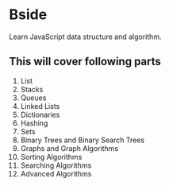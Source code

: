 # Bside
Learn JavaScript data structure and algorithm.
## This will cover following parts
1. List
2. Stacks
3. Queues
4. Linked Lists
5. Dictionaries
6. Hashing
7. Sets
8. Binary Trees and Binary Search Trees
9. Graphs and Graph Algorithms
10. Sorting Algorithms
11. Searching Algorithms
12. Advanced Algorithms